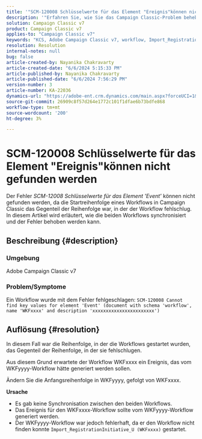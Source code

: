 ```yaml
---
title: '"SCM-120008 Schlüsselwerte für das Element "Ereignis"können nicht gefunden werden."'
description: '"Erfahren Sie, wie Sie das Campaign Classic-Problem beheben können, bei dem ein Workflow mit dem Fehler SCM-120008 fehlschlägt. Schlüsselwerte für das Element "Event"können nicht gefunden werden."'
solution: Campaign Classic v7
product: Campaign Classic v7
applies-to: "Campaign Classic v7"
keywords: "KCS, Adobe Campaign Classic v7, workflow, Import_RegistrationInitiative_U, error, troubleshooting, ACC, find, key values, SCM-12008"
resolution: Resolution
internal-notes: null
bug: false
article-created-by: Nayanika Chakravarty
article-created-date: "6/6/2024 5:15:33 PM"
article-published-by: Nayanika Chakravarty
article-published-date: "6/6/2024 7:56:29 PM"
version-number: 3
article-number: KA-22036
dynamics-url: "https://adobe-ent.crm.dynamics.com/main.aspx?forceUCI=1&pagetype=entityrecord&etn=knowledgearticle&id=fd68fe5e-2824-ef11-840a-00224809adb3"
source-git-commit: 26909c8f57d264e1772c101f1dfae6b73bdfe868
workflow-type: tm+mt
source-wordcount: '200'
ht-degree: 3%

---
```


# SCM-120008 Schlüsselwerte für das Element &quot;Ereignis&quot;können nicht gefunden werden


Der Fehler *SCM-12008 Schlüsselwerte für das Element &#39;Event&#39;* können nicht gefunden werden, da die Startreihenfolge eines Workflows in Campaign Classic das Gegenteil der Reihenfolge war, in der der Workflow fehlschlug. In diesem Artikel wird erläutert, wie die beiden Workflows synchronisiert und der Fehler behoben werden kann.

## Beschreibung {#description}


### <b>Umgebung</b>

Adobe Campaign Classic v7

### <b>Problem/Symptome</b>

Ein Workflow wurde mit dem Fehler fehlgeschlagen:
`SCM-120008 Cannot find key values for element 'Event' (document with schema 'workflow', name 'WKFxxxx' and description 'xxxxxxxxxxxxxxxxxxxxxxx')`

## Auflösung {#resolution}


In diesem Fall war die Reihenfolge, in der die Workflows gestartet wurden, das Gegenteil der Reihenfolge, in der sie fehlschlugen.

Aus diesem Grund erwartete der Workflow WKFxxxx ein Ereignis, das vom WKFyyyy-Workflow hätte generiert werden sollen.

Ändern Sie die Anfangsreihenfolge in WKFyyyy, gefolgt von WKFxxxx.

<b>Ursache</b>

- Es gab keine Synchronisation zwischen den beiden Workflows.
- Das Ereignis für den WKFxxxx-Workflow sollte vom WKFyyyy-Workflow generiert werden.
- Der WKFyyyy-Workflow war jedoch fehlerhaft, da er den Workflow nicht finden konnte `Import_RegistrationInitiative_U (WKFxxxx)` gestartet.



